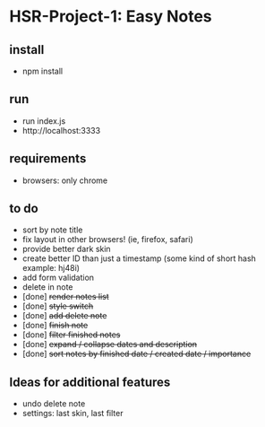 # HSR-Project-1: Easy Notes

## install
- npm install

## run
- run index.js
- http://localhost:3333

## requirements
- browsers: only chrome

## to do
- sort by note title
- fix layout in other browsers! (ie, firefox, safari)
- provide better dark skin
- create better ID than just a timestamp (some kind of short hash example: hj48i)
- add form validation
- delete in note
- [done] ~~render notes list~~
- [done] ~~style switch~~
- [done] ~~add delete note~~
- [done] ~~finish note~~
- [done] ~~filter finished notes~~
- [done] ~~expand / collapse dates and description~~
- [done] ~~sort notes by finished date / created date / importance~~

## Ideas for additional features
- undo delete note
- settings: last skin, last filter
